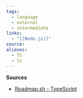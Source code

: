 ```yaml
---
tags:
  - language
  - external
  - intermediate
links:
  - "[[Node.js]]"
source:
aliases:
  - TS
  - ts
---
```

**Sources**
- [Roadmap.sh - TypeScript](https://roadmap.sh/typescript)